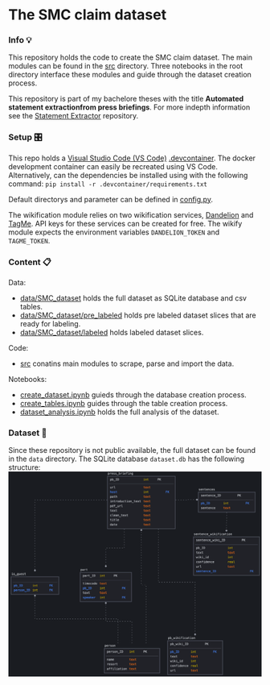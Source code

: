 # The SMC claim dataset
### Info 💡
This repository holds the code to create the SMC claim dataset. The main modules can be found in the [src](https://github.com/jueri/SMC_claim_dataset/src) directory. Three notebooks in the root directory interface these modules and guide through the dataset creation process.

This repository is part of my bachelore theses with the title **Automated statement extractionfrom press briefings**. For more indepth information see the [Statement Extractor](https://github.com/jueri/statement_extractor) repository.

### Setup 🎛
This repo holds a [Visual Studio Code (VS Code)](https://code.visualstudio.com/) [.devcontainer](https://github.com/jueri/SMC_claim_dataset/tree/master/.devcontainer). The docker development container can easily be recreated using VS Code.
Alternatively, can the dependencies be installed using with the following command:
`pip install -r .devcontainer/requirements.txt`

Default directorys and parameter can be defined in [config.py](https://github.com/jueri/SMC_claim_dataset/tree/master/config.py).

The wikification module relies on two wikification services, [Dandelion](https://dandelion.eu/) and [TagMe](https://sobigdata.d4science.org/web/tagme). API keys for these services can be created for free. The wikify module expects the environment variables `DANDELION_TOKEN` and `TAGME_TOKEN`.

### Content 📋
Data:
- [data/SMC_dataset](https://github.com/jueri/SMC_claim_dataset/tree/master/data/SMC_dataset) holds the full dataset as SQLite database and csv tables.
- [data/SMC_dataset/pre_labeled](https://github.com/jueri/SMC_claim_dataset/tree/master/data/SMC_dataset/pre_labeled) holds pre labeled dataset slices that are ready for labeling.
- [data/SMC_dataset/labeled](https://github.com/jueri/SMC_claim_dataset/tree/master/data/SMC_dataset/labeled) holds labeled dataset slices.

Code:
- [src](https://github.com/jueri/SMC_claim_dataset/tree/master/src) conatins main modules to scrape, parse and import the data.

Notebooks:
- [create_dataset.ipynb](https://github.com/jueri/SMC_claim_dataset/tree/master/create_dataset.ipynb) guieds through the database creation process.
- [create_tables.ipynb](https://github.com/jueri/SMC_claim_dataset/tree/master/create_tables.ipynb) guides through the table creation process.
- [dataset_analysis.ipynb](https://github.com/jueri/SMC_claim_dataset/tree/master/dataset_analysis.ipynb) holds the full analysis of the dataset. 

### Dataset 💾
Since these repository is not public available, the full dataset can be found in the `data` directory. The SQLite database `dataset.db` has the following structure:
![database](doc/static/db.png)
